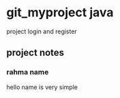 # git_myproject java
project login and register


## project notes

### rahma name
hello
name is very simple
